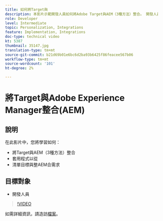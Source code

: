 ```yaml
---
title: 如何將Target與
description: 本影片示範開發人員如何將Adobe Target與AEM（3種方法）整合。 開發人員將學習如何套用程式，從中匯入體驗片段AEM，並學習Target和整AEM合需求。
role: Developer
level: Intermediate
topic: Personalization, Integrations
feature: Implementation, Integrations
doc-type: technical video
kt: 5387
thumbnail: 35147.jpg
translation-type: tm+mt
source-git-commit: b21d69b01e6bc6d2ba93b6425f86feacee567b06
workflow-type: tm+mt
source-wordcount: '101'
ht-degree: 2%

---
```



# 將Target與Adobe Experience Manager整合(AEM)

## 說明

在此影片中，您將學習如何：

* 將Target與AEM（3種方法）整合
* 套用程式以從
* 清單目標與整AEM合需求

## 目標對象

* 開發人員

>[!VIDEO](https://video.tv.adobe.com/v/35147/?quality=12)

如需詳細資訊，請造訪[檔案](https://docs.adobe.com/content/help/en/target/using/experiences/offers/aem-experience-fragments.html)。
